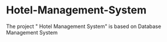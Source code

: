 # Hotel-Management-System
The project "  Hotel Management System" is based on  Database Management System
